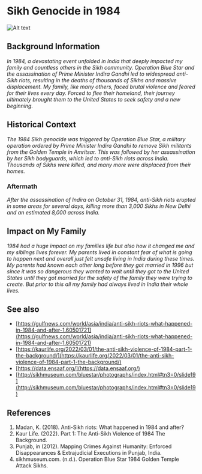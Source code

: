 # **Sikh Genocide in 1984**
![Alt text](https://sikhmuseum.com/bluestar/newsreports/images/840618_1d.jpg)


## **Background Information**
*In 1984, a devastating event unfolded in India that deeply impacted my family and countless others in the Sikh community. Operation Blue Star and the assassination of Prime Minister Indira Gandhi led to widespread anti-Sikh riots, resulting in the deaths of thousands of Sikhs and massive displacement. My family, like many others, faced brutal violence and feared for their lives every day. Forced to flee their homeland, their journey ultimately brought them to the United States to seek safety and a new beginning.*

## **Historical Context** 
*The 1984 Sikh genocide was triggered by Operation Blue Star, a military operation ordered by Prime Minister Indira Gandhi to remove Sikh militants from the Golden Temple in Amritsar. This was followed by her assassination by her Sikh bodyguards, which led to anti-Sikh riots across India. Thousands of Sikhs were killed, and many more were displaced from their homes.*
### **Aftermath**
*After the assassination of Indira on October 31, 1984, anti-Sikh riots erupted in some areas for several days, killing more than 3,000 Sikhs in New Delhi and an estimated 8,000 across India.*

## **Impact on My Family**
*1984 had a huge impact on my families life but also how it changed me and my siblings lives forever. My parents lived in constant fear of what is going to happen next and overall just felt unsafe living in India during these times. My parents had known each other long before they got married in 1996 but since it was so dangerous they wanted to wait until they got to the United States until they got married for the safety of the family they were trying to create. But prior to this all my family had always lived in India their whole lives.*

## See also
- [https://gulfnews.com/world/asia/india/anti-sikh-riots-what-happened-in-1984-and-after-1.60501721](https://gulfnews.com/world/asia/india/anti-sikh-riots-what-happened-in-1984-and-after-1.60501721)
- [https://kaurlife.org/2022/03/01/the-anti-sikh-violence-of-1984-part-1-the-background/](https://kaurlife.org/2022/03/01/the-anti-sikh-violence-of-1984-part-1-the-background/)
- [https://data.ensaaf.org/](https://data.ensaaf.org/)
- [http://sikhmuseum.com/bluestar/photographs/index.html#tn3=0/slide19](http://sikhmuseum.com/bluestar/photographs/index.html#tn3=0/slide19)


## References
1. Madan, K. (2018). Anti-Sikh riots: What happened in 1984 and after? 
2. Kaur Life. (2022). Part 1: The Anti-Sikh Violence of 1984 The Background. 
3. Punjab, in (2012). Mapping Crimes Against Humanity: Enforced Disappearances & Extrajudicial Executions in Punjab, India. 
4. sikhmuseum.com. (n.d.). Operation Blue Star 1984 Golden Temple Attack Sikhs. 